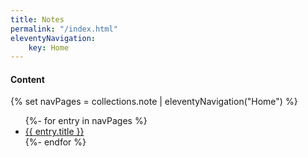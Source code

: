 ```yaml
---
title: Notes
permalink: "/index.html"
eleventyNavigation:
    key: Home
---
```

#### Content
{% set navPages = collections.note | eleventyNavigation("Home") %}
<ul>
{%- for entry in navPages %}
  <li>
    <a href="{{ entry.url }}">{{ entry.title }}</a>
  </li>
{%- endfor %}
</ul>

